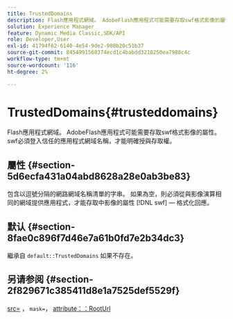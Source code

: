 ```yaml
---
title: TrustedDomains
description: Flash應用程式網域。 AdobeFlash應用程式可能需要存取swf格式影像的屬性。 swf必須登入信任的應用程式網域名稱，才能明確授與存取權。
solution: Experience Manager
feature: Dynamic Media Classic,SDK/API
role: Developer,User
exl-id: 41794f62-6140-4e54-9de2-908b20c51b37
source-git-commit: 8454991568374ecd1c4babdd3210250ea7988c4c
workflow-type: tm+mt
source-wordcount: '116'
ht-degree: 2%

---
```


# TrustedDomains{#trusteddomains}

Flash應用程式網域。 AdobeFlash應用程式可能需要存取swf格式影像的屬性。 swf必須登入信任的應用程式網域名稱，才能明確授與存取權。

## 屬性 {#section-5d6ecfa431a04abd8628a28e0ab3be83}

包含以逗號分隔的網路網域名稱清單的字串。 如果為空，則必須從與影像演算相同的網域提供應用程式，才能存取中影像的屬性 [!DNL swf] — 格式化回應。

## 默认 {#section-8fae0c896f7d46e7a61b0fd7e2b34dc3}

繼承自 `default::TrustedDomains` 如果不存在。

## 另请参阅 {#section-2f829671c385411d8e1a7525def5529f}

[src=](../../../../../ir-api/http-protocol/image-rendering-api-ref/c-ir-http-protocol-ref/c-ir-http-protocol-command-reference/r-ir-src.md#reference-62c98abad22149d68d405ed6aaff8272) ， `mask=`， [attribute：：RootUrl](../../../../../ir-api/material-cat/image-rendering-api-ref/c-ir-material-catalog/c-ir-attributes-reference/r-ir-rooturl.md#reference-b8d706a573814802bd6794223cc78402)
